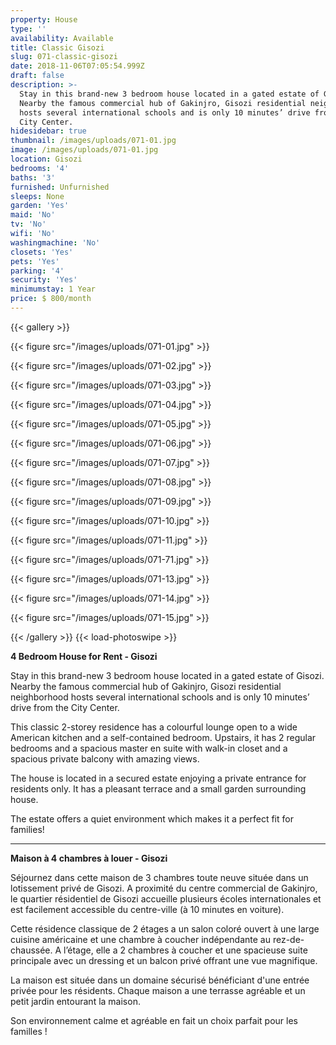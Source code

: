 ```yaml
---
property: House
type: ''
availability: Available
title: Classic Gisozi
slug: 071-classic-gisozi
date: 2018-11-06T07:05:54.999Z
draft: false
description: >-
  Stay in this brand-new 3 bedroom house located in a gated estate of Gisozi.
  Nearby the famous commercial hub of Gakinjro, Gisozi residential neighborhood
  hosts several international schools and is only 10 minutes’ drive from the
  City Center.
hidesidebar: true
thumbnail: /images/uploads/071-01.jpg
image: /images/uploads/071-01.jpg
location: Gisozi
bedrooms: '4'
baths: '3'
furnished: Unfurnished
sleeps: None
garden: 'Yes'
maid: 'No'
tv: 'No'
wifi: 'No'
washingmachine: 'No'
closets: 'Yes'
pets: 'Yes'
parking: '4'
security: 'Yes'
minimumstay: 1 Year
price: $ 800/month
---
```

{{< gallery >}} 

{{< figure src="/images/uploads/071-01.jpg" >}} 

{{< figure src="/images/uploads/071-02.jpg" >}}

 {{< figure src="/images/uploads/071-03.jpg" >}} 

{{< figure src="/images/uploads/071-04.jpg" >}}

{{< figure src="/images/uploads/071-05.jpg" >}}

 {{< figure src="/images/uploads/071-06.jpg" >}}

 {{< figure src="/images/uploads/071-07.jpg" >}}

 {{< figure src="/images/uploads/071-08.jpg" >}}

{{< figure src="/images/uploads/071-09.jpg" >}} 

{{< figure src="/images/uploads/071-10.jpg" >}}

 {{< figure src="/images/uploads/071-11.jpg" >}} 

{{< figure src="/images/uploads/071-71.jpg" >}}

{{< figure src="/images/uploads/071-13.jpg" >}}

{{< figure src="/images/uploads/071-14.jpg" >}}

{{< figure src="/images/uploads/071-15.jpg" >}}

 {{< /gallery >}} {{< load-photoswipe >}}

**4 Bedroom House for Rent - Gisozi**

Stay in this brand-new 3 bedroom house located in a gated estate of Gisozi. Nearby the famous commercial hub of Gakinjro, Gisozi residential neighborhood hosts several international schools and is only 10 minutes’ drive from the City Center.

This classic 2-storey residence has a colourful lounge open to a wide American kitchen and a self-contained bedroom. Upstairs, it has 2 regular bedrooms and a spacious master en suite with walk-in closet and a spacious private balcony with amazing views.

The house is located in a secured estate enjoying a private entrance for residents only. It has a pleasant terrace and a small garden surrounding house. 

The estate offers a quiet environment which makes it a perfect fit for families!

- - -

**Maison à  4 chambres à louer - Gisozi**

Séjournez dans cette maison de 3 chambres toute neuve située dans un lotissement privé de Gisozi. A proximité du centre commercial de Gakinjro, le quartier résidentiel de Gisozi accueille plusieurs écoles internationales et est facilement accessible du centre-ville (à 10 minutes en voiture).

Cette résidence classique de 2 étages a un salon coloré ouvert à une large cuisine américaine et une chambre à coucher indépendante au rez-de-chaussée. A l’étage, elle a 2 chambres à coucher et une spacieuse suite principale avec un dressing et un balcon privé offrant une vue magnifique.

La maison est située dans un domaine sécurisé bénéficiant d'une entrée privée pour les résidents. Chaque maison a une terrasse agréable et un petit jardin entourant la maison. 

Son environnement calme et agréable en fait un choix parfait pour les familles !
